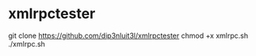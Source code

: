 # xmlrpctester
git clone https://github.com/dip3nluit3l/xmlrpctester
chmod +x xmlrpc.sh
./xmlrpc.sh
